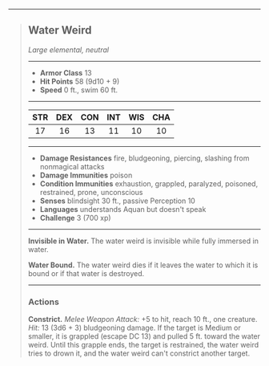 ***
> ## Water Weird
> *Large elemental, neutral*
> 
> ***
> 
> - **Armor Class** 13
> - **Hit Points** 58 (9d10 + 9)
> - **Speed** 0 ft., swim 60 ft.
> 
> ***
> 
> |STR|DEX|CON|INT|WIS|CHA|
> |:---:|:---:|:---:|:---:|:---:|:---:|
> |17|16|13|11|10|10|
> 
> ***
> 
> - **Damage Resistances** fire, bludgeoning, piercing, slashing from nonmagical attacks
> - **Damage Immunities** poison
> - **Condition Immunities** exhaustion, grappled, paralyzed, poisoned, restrained, prone, unconscious
> - **Senses** blindsight 30 ft., passive Perception 10
> - **Languages** understands Aquan but doesn't speak
> - **Challenge** 3 (700 xp)
> 
> ***
> 
> **Invisible in Water.** The water weird is invisible while fully immersed in water.
> 
> **Water Bound.** The water weird dies if it leaves the water to which it is bound or if that water is destroyed.
> 
> ***
> 
> ### Actions
> **Constrict.** *Melee Weapon Attack:* +5 to hit, reach 10 ft., one creature. *Hit:* 13 (3d6 + 3) bludgeoning damage. If the target is Medium or smaller, it is grappled (escape DC 13) and pulled 5 ft. toward the water weird. Until this grapple ends, the target is restrained, the water weird tries to drown it, and the water weird can't constrict another target.